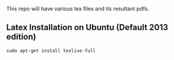 This repo will have various tex files and its resultant pdfs.

## Latex Installation on Ubuntu (Default 2013 edition)
```
sudo apt-get install texlive-full
```
